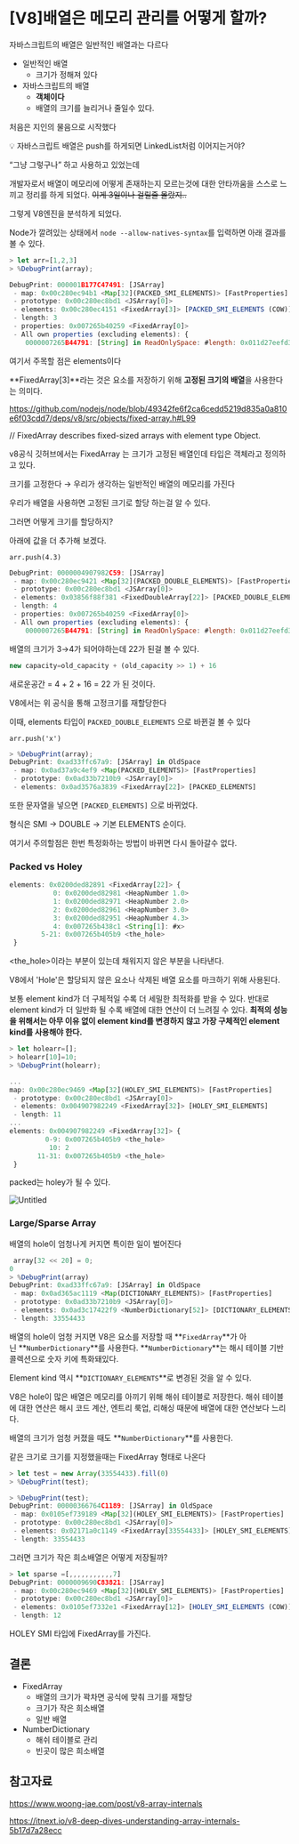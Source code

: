# [V8]배열은 메모리 관리를 어떻게 할까?

자바스크립트의 배열은 일반적인 배열과는 다르다

- 일반적인 배열
    - 크기가 정해져 있다
- 자바스크립트의 배열
    - **객체이다**
    - 배열의 크기를 늘리거나 줄일수 있다.

처음은 지인의 물음으로 시작했다

<aside>
💡 자바스크립트 배열은 push를 하게되면 LinkedList처럼 이어지는거야?

</aside>

“그냥 그렇구나” 하고 사용하고 있었는데 

개발자로서 배열이 메모리에 어떻게 존재하는지 모르는것에 대한 안타까움을 스스로 느끼고 정리를 하게 되었다. ~~이게 3일이나 걸릴줄 몰랐지..~~

그렇게 V8엔진을 분석하게 되었다.

Node가 깔려있는 상태에서 `node --allow-natives-syntax`를 입력하면 아래 결과를 볼 수 있다.

```jsx
> let arr=[1,2,3]
> %DebugPrint(array);
```

```jsx
DebugPrint: 000001B177C47491: [JSArray]
 - map: 0x00c280ec94b1 <Map[32](PACKED_SMI_ELEMENTS)> [FastProperties]
 - prototype: 0x00c280ec8bd1 <JSArray[0]>
 - elements: 0x00c280ec4151 <FixedArray[3]> [PACKED_SMI_ELEMENTS (COW)]
 - length: 3
 - properties: 0x007265b40259 <FixedArray[0]>
 - All own properties (excluding elements): {
    0000007265B44791: [String] in ReadOnlySpace: #length: 0x011d27eefd39 <AccessorInfo name= 0x007265b44791 <String[6]: #length>, data= 0x007265b404e9 <undefined>> (const accessor descriptor), location: descriptor
```

여기서 주목할 점은 elements이다

**FixedArray[3]**라는 것은 요소를 저장하기 위해 **고정된 크기의 배열**을 사용한다는 의미다.

https://github.com/nodejs/node/blob/49342fe6f2ca6cedd5219d835a0a810e6f03cdd7/deps/v8/src/objects/fixed-array.h#L99

// FixedArray describes fixed-sized arrays with element type Object.

v8공식 깃허브에서는 FixedArray 는 크기가 고정된 배열인데 타입은 객체라고 정의하고 있다.

크기를 고정한다 → 우리가 생각하는 일반적인 배열의 메모리를 가진다

우리가 배열을 사용하면 고정된 크기로 할당 하는걸 알 수 있다.

그러면 어떻게 크기를 할당하지?

아래에 값을 더 추가해 보겠다.

 `arr.push(4.3)`

```jsx
DebugPrint: 0000004907982C59: [JSArray]
 - map: 0x00c280ec9421 <Map[32](PACKED_DOUBLE_ELEMENTS)> [FastProperties]
 - prototype: 0x00c280ec8bd1 <JSArray[0]>
 - elements: 0x03856f88f381 <FixedDoubleArray[22]> [PACKED_DOUBLE_ELEMENTS]
 - length: 4
 - properties: 0x007265b40259 <FixedArray[0]>
 - All own properties (excluding elements): {
    0000007265B44791: [String] in ReadOnlySpace: #length: 0x011d27eefd39 <AccessorInfo name= 0x007265b44791 <String[6]: #length>, data= 0x007265b404e9 <undefined>> (const accessor descriptor), location: descriptor
```

배열의 크기가 3→4가 되어야하는데 22가 된걸 볼 수 있다.

```jsx
new capacity=old_capacity + (old_capacity >> 1) + 16
```

새로운공간 = 4 + 2 + 16 = 22 가 된 것이다.

V8에서는 위 공식을 통해 고정크기를 재할당한다

이때, elements 타입이 `PACKED_DOUBLE_ELEMENTS` 으로 바뀐걸 볼 수 있다

`arr.push('x')`

```jsx
> %DebugPrint(array);
DebugPrint: 0xad33ffc67a9: [JSArray] in OldSpace
 - map: 0x0ad37a9c4ef9 <Map(PACKED_ELEMENTS)> [FastProperties]
 - prototype: 0x0ad33b7210b9 <JSArray[0]>
 - elements: 0x0ad3576a3839 <FixedArray[22]> [PACKED_ELEMENTS]
```

또한 문자열을 넣으면  `[PACKED_ELEMENTS]` 으로 바뀌었다.

형식은 SMI → DOUBLE → 기본 ELEMENTS 순이다.

여기서 주의할점은 한번 특정화하는 방법이 바뀌면 다시 돌아갈수 없다.

### Packed vs Holey

```jsx
elements: 0x0200ded82891 <FixedArray[22]> {
           0: 0x0200ded82981 <HeapNumber 1.0>
           1: 0x0200ded82971 <HeapNumber 2.0>
           2: 0x0200ded82961 <HeapNumber 3.0>
           3: 0x0200ded82951 <HeapNumber 4.3>
           4: 0x007265b438c1 <String[1]: #x>
        5-21: 0x007265b405b9 <the_hole>
 }
```

<the_hole>이라는 부분이 있는데 채워지지 않은 부분을 나타낸다.

 V8에서 'Hole'은 할당되지 않은 요소나 삭제된 배열 요소를 마크하기 위해 사용된다.

보통 element kind가 더 구체적일 수록 더 세밀한 최적화를 받을 수 있다. 반대로 element kind가 더 일반화 될 수록 배열에 대한 연산이 더 느려질 수 있다. **최적의 성능을 위해서는 아무 이유 없이 element kind를 변경하지 않고 가장 구체적인 element kind를 사용해야 한다.**

```jsx
> let holearr=[];
> holearr[10]=10;
> %DebugPrint(holearr);
```

```jsx
...
map: 0x00c280ec9469 <Map[32](HOLEY_SMI_ELEMENTS)> [FastProperties]
 - prototype: 0x00c280ec8bd1 <JSArray[0]>
 - elements: 0x004907982249 <FixedArray[32]> [HOLEY_SMI_ELEMENTS]
 - length: 11
...
elements: 0x004907982249 <FixedArray[32]> {
         0-9: 0x007265b405b9 <the_hole>
          10: 2
       11-31: 0x007265b405b9 <the_hole>
 }
```

packed는 holey가 될 수 있다.

![Untitled](https://prod-files-secure.s3.us-west-2.amazonaws.com/a858fa0d-64c8-4449-950c-9b47a942d816/b0f5f275-969a-4105-84ac-49a835d93409/Untitled.png)

### Large/Sparse Array

배열의 hole이 엄청나게 커지면 특이한 일이 벌어진다

```jsx
 array[32 << 20] = 0;
0
> %DebugPrint(array)
DebugPrint: 0xad33ffc67a9: [JSArray] in OldSpace
 - map: 0x0ad365ac1119 <Map(DICTIONARY_ELEMENTS)> [FastProperties]
 - prototype: 0x0ad33b7210b9 <JSArray[0]>
 - elements: 0x0ad3c17422f9 <NumberDictionary[52]> [DICTIONARY_ELEMENTS]
 - length: 33554433
```

배열의 hole이 엄청 커지면 V8은 요소를 저장할 때 **`FixedArray`**가 아닌 **`NumberDictionary`**를 사용한다. **`NumberDictionary`**는 해시 테이블 기반 콜렉션으로 숫자 키에 특화돼있다.

Element kind 역시 **`DICTIONARY_ELEMENTS`**로 변경된 것을 알 수 있다.

V8은 hole이 많은 배열은 메모리를 아끼기 위해 해쉬 테이블로 저장한다. 해쉬 테이블에 대한 연산은 해시 코드 계산, 엔트리 룩업, 리해싱 때문에 배열에 대한 연산보다 느리다.

배열의 크기가 엄청 커졌을 때도 **`NumberDictionary`**를 사용한다.

같은 크기로 크기를 지정했을때는 FixedArray 형태로 나온다

```jsx
> let test = new Array(33554433).fill(0)
> %DebugPrint(test);

> %DebugPrint(test);
DebugPrint: 00000366764C1189: [JSArray] in OldSpace
 - map: 0x0105ef739189 <Map[32](HOLEY_SMI_ELEMENTS)> [FastProperties]
 - prototype: 0x00c280ec8bd1 <JSArray[0]>
 - elements: 0x02171a0c1149 <FixedArray[33554433]> [HOLEY_SMI_ELEMENTS]
 - length: 33554433
```

그러면 크기가 작은 희소배열은 어떻게 저장될까?

```jsx
> let sparse =[,,,,,,,,,,,7]
DebugPrint: 0000009690C83821: [JSArray]
 - map: 0x00c280ec9469 <Map[32](HOLEY_SMI_ELEMENTS)> [FastProperties]
 - prototype: 0x00c280ec8bd1 <JSArray[0]>
 - elements: 0x0105ef7332e1 <FixedArray[12]> [HOLEY_SMI_ELEMENTS (COW)]
 - length: 12
```

HOLEY SMI 타입에 FixedArray를 가진다.

## 결론

- FixedArray
    - 배열의 크기가 꽉차면 공식에 맞춰 크기를 재할당
    - 크기가 작은 희소배열
    - 일반 배열
- NumberDictionary
    - 해쉬 테이블로 관리
    - 빈곳이 많은 희소배열

## 참고자료

https://www.woong-jae.com/post/v8-array-internals

https://itnext.io/v8-deep-dives-understanding-array-internals-5b17d7a28ecc



